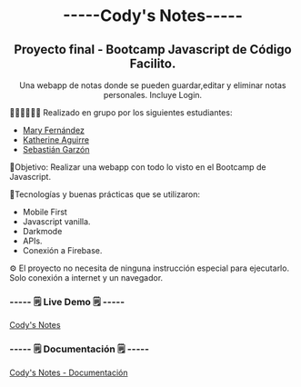 <h1 align="center"> -----Cody's Notes----- </h1>

<h2 align="center">Proyecto final - Bootcamp Javascript de Código Facilito. </h2>
<p align="center">Una webapp de notas donde se pueden guardar,editar y eliminar notas personales. Incluye Login. </p>

👩🏻‍💻👨🏻‍💻 Realizado en grupo por los siguientes estudiantes:
- [Mary Fernández](https://github.com/Janselin)
- [Katherine Aguirre](https://github.com/kaymikatty)
- [Sebastián Garzón](https://github.com/sebasgarzons)

📌Objetivo:
Realizar una webapp con todo lo visto en el Bootcamp de Javascript.

🎨Tecnologías y buenas prácticas que se utilizaron:

- Mobile First
- Javascript vanilla.
- Darkmode
- APIs.
- Conexión a Firebase.


⚙ El proyecto no necesita de ninguna instrucción especial para ejecutarlo.
Solo conexión a internet y un navegador.

<h3> -----  🗒 Live Demo 🗒 ----- </h3>

[Cody's Notes](https://sebasgarzons.github.io/FinalProject-JavaScript-CodigoFacilito/)

<h3> ----- 🗒 Documentación 🗒  ----- </h3>

[Cody's Notes - Documentación](https://github.com/sebasgarzons/FinalProject-JavaScript-CodigoFacilito/blob/main/documentacion%20cody%20notes.pdf)
